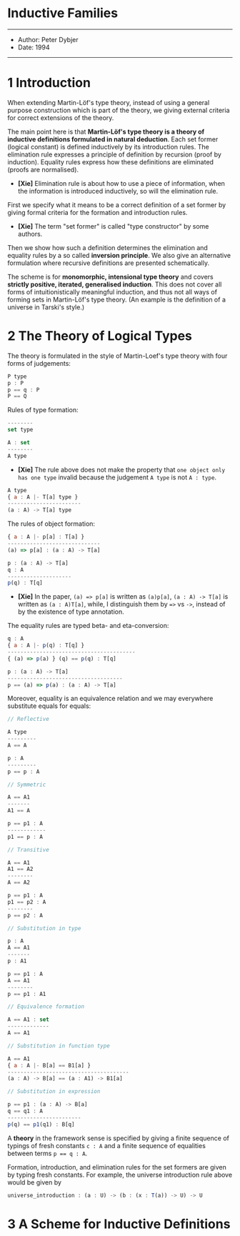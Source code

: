 # Inductive Families

------
- Author: Peter Dybjer
- Date: 1994
------

# 1 Introduction

When extending Martin-Löf's type theory,
instead of using a general purpose construction which is part of the theory,
we giving external criteria for correct extensions of the theory.

The main point here is that **Martin-Löf's type theory
is a theory of inductive definitions formulated in natural deduction**.
Each set former (logical constant) is defined inductively by its introduction rules.
The elimination rule expresses a principle of definition by recursion (proof by induction).
Equality rules express how these definitions are eliminated (proofs are normalised).

- **[Xie]** Elimination rule is about how to use a piece of information,
  when the information is introduced inductively, so will the elimination rule.

First we specify what it means to be a correct definition of a set former
by giving formal criteria for the formation and introduction rules.

- **[Xie]** The term "set former" is called "type constructor" by some authors.

Then we show how such a definition determines the elimination and equality rules
by a so called **inversion principle**. We also give an alternative formulation
where recursive definitions are presented schematically.

The scheme is for **monomorphic, intensional type theory**
and covers **strictly positive, iterated, generalised induction**.
This does not cover all forms of intuitionistically meaningful induction,
and thus not all ways of forming sets in Martin-Löf's type theory.
(An example is the definition of a universe in Tarski's style.)

# 2 The Theory of Logical Types

The theory is formulated in the style of Martin-Loef's type theory
with four forms of judgements:

``` js
P type
p : P
p == q : P
P == Q
```

Rules of type formation:

``` js
--------
set type

A : set
--------
A type
```

- **[Xie]**
  The rule above does not make the property that
  `one object only has one type` invalid
  because the judgement `A type` is not `A : type`.

``` js
A type
{ a : A |- T[a] type }
-----------------------
(a : A) -> T[a] type
```

The rules of object formation:

``` js
{ a : A |- p[a] : T[a] }
-----------------------------
(a) => p[a] : (a : A) -> T[a]

p : (a : A) -> T[a]
q : A
--------------------
p(q) : T[q]
```

- **[Xie]**
  In the paper,
  `(a) => p[a]` is written as `(a)p[a]`,
  `(a : A) -> T[a]` is written as `(a : A)T[a]`,
  while, I distinguish them by `=>` vs `->`,
  instead of by the existence of type annotation.

The equality rules are typed beta- and eta-conversion:

``` js
q : A
{ a : A |- p(q) : T[q] }
----------------------------------------
{ (a) => p(a) } (q) == p(q) : T[q]

p : (a : A) -> T[a]
------------------------------------
p == (a) => p(a) : (a : A) -> T[a]
```

Moreover, equality is an equivalence relation
and we may everywhere substitute equals for equals:

``` js
// Reflective

A type
---------
A == A

p : A
---------
p == p : A

// Symmetric

A == A1
-------
A1 == A

p == p1 : A
------------
p1 == p : A

// Transitive

A == A1
A1 == A2
--------
A == A2

p == p1 : A
p1 == p2 : A
--------
p == p2 : A

// Substitution in type

p : A
A == A1
-------
p : A1

p == p1 : A
A == A1
--------
p == p1 : A1

// Equivalence formation

A == A1 : set
-------------
A == A1

// Substitution in function type

A == A1
{ a : A |- B[a] == B1[a] }
--------------------------------------
(a : A) -> B[a] == (a : A1) -> B1[a]

// Substitution in expression

p == p1 : (a : A) -> B[a]
q == q1 : A
-----------------------
p(q) == p1(q1) : B[q]
```

A **theory** in the framework sense is specified by
giving a finite sequence of typings of fresh constants `c : A`
and a finite sequence of equalities between terms `p == q : A`.

Formation, introduction, and elimination rules for the set formers
are given by typing fresh constants.
For example, the universe introduction rule above would be given by

``` js
universe_introduction : (a : U) -> (b : (x : T(a)) -> U) -> U
```

# 3 A Scheme for Inductive Definitions
